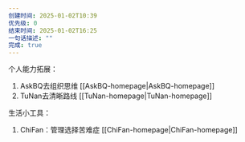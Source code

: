 ```yaml
---
创建时间: 2025-01-02T10:39
优先级: 0
结束时间: 2025-01-02T16:25
一句话描述: ""
完成: true
---
```


个人能力拓展：
1. AskBQ去组织思维 [[AskBQ-homepage|AskBQ-homepage]]
2. TuNan去清晰路线 [[TuNan-homepage|TuNan-homepage]]

生活小工具：
1. ChiFan：管理选择苦难症 [[ChiFan-homepage|ChiFan-homepage]]